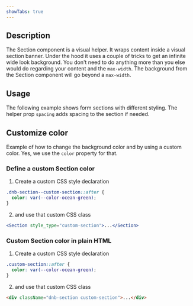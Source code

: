 ```yaml
---
showTabs: true
---
```


## Description

The Section component is a visual helper. It wraps content inside a visual section banner. Under the hood it uses a couple of tricks to get an infinite wide look background. You don't need to do anything more than you else would do regarding your content and the `max-width`. The background from the Section component will go beyond a `max-width`.

## Usage

The following example shows form sections with different styling. The helper prop `spacing` adds spacing to the section if needed.

## Customize color

Example of how to change the background color and by using a custom color. Yes, we use the `color` property for that.

### Define a custom Section color

1. Create a custom CSS style declaration

```css
.dnb-section--custom-section::after {
  color: var(--color-ocean-green);
}
```

2. and use that custom CSS class

```jsx
<Section style_type="custom-section">...</Section>
```

### Custom Section color in plain HTML

1. Create a custom CSS style declaration

```css
.custom-section::after {
  color: var(--color-ocean-green);
}
```

2. and use that custom CSS class

```html
<div className="dnb-section custom-section">...</div>
```
